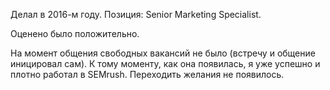 Делал в 2016-м году.
Позиция: Senior Marketing Specialist.

Оценено было положительно.

На момент общения свободных вакансий не было (встречу и общение иницировал сам). К тому моменту, как она появилась, я уже успешно и плотно работал в SEMrush. Переходить желания не появилось.
